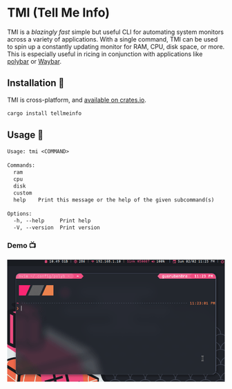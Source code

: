 # TMI (Tell Me Info)

TMI is a *blazingly fast* simple but useful CLI for automating system monitors across a variety of applications. With a single command, TMI can be used to spin up a constantly updating monitor for RAM, CPU, disk space, or more. This is especially useful in ricing in conjunction with applications like [polybar](https://github.com/polybar/polybar) or [Waybar](https://github.com/Alexays/Waybar).

## Installation 🚀

TMI is cross-platform, and [available on crates.io](https://crates.io/crates/tellmeinfo).

```sh
cargo install tellmeinfo
```

## Usage 🔧

```
Usage: tmi <COMMAND>

Commands:
  ram     
  cpu     
  disk    
  custom  
  help    Print this message or the help of the given subcommand(s)

Options:
  -h, --help     Print help
  -V, --version  Print version
```

### Demo 📺

![TMI Demo](https://raw.githubusercontent.com/gusruben/tellmeinfo/refs/heads/main/tellmeinfo.gif)